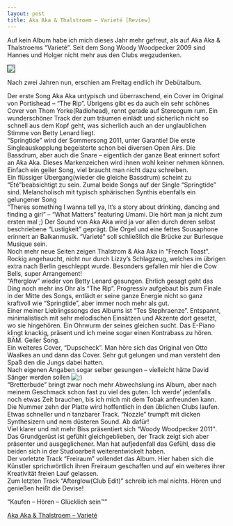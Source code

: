```yaml
---
layout: post
title: Aka Aka & Thalstroem – Varieté [Review]
---
```


<p>Auf kein Album habe ich mich dieses Jahr mehr gefreut, als auf Aka Aka &amp; Thalstroems “Varieté”. Seit dem Song Woody Woodpecker 2009 sind Hannes und Holger nicht mehr aus den Clubs wegzudenken.</p>

<p><img class="img-responsive" src="http://www.exil-hamburger.de/wp-content/uploads/2011/05/aka-aka_variete_logo.jpg" border="1" /></p>

<p>Nach zwei Jahren nun, erschien am Freitag endlich ihr Debütalbum. </p>

<p>Der erste Song Aka Aka untypisch und überraschend, ein Cover im Original von Portishead – “The Rip”. Übrigens gibt es da auch ein sehr schönes Cover von Thom Yorke(Radiohead), rennt gerade auf Stereogum rum. Ein wunderschöner Track der zum träumen einlädt und sicherlich nicht so schnell aus dem Kopf geht, was sicherlich auch an der unglaublichen Stimme von Betty Lenard liegt.<br />
“Springtide” wird der Sommersong 2011, unter Garantie! Die erste Singleauskopplung begeisterte schon bei diversen Open Airs. Die Bassdrum, aber auch die Snare – eigentlich der ganze Beat erinnert sofort an Aka Aka. Dieses Markenzeichen wird ihnen wohl keiner nehmen können. Einfach ein geiler Song, viel braucht man nicht dazu schreiben.<br />
Ein flüssiger Übergang(wieder die gleiche Bassdrum) scheint zu “Été”beabsichtigt zu sein. Zumal beide Songs auf der Single “Springtide” sind. Melancholisch mit typisch sphärischen Synthis ebenfalls ein gelungener Song<br />
“Theres something I wanna tell ya, It’s a story about drinking, dancing and finding a girl” – “What Matters” featuring Umami. Die hört man ja nicht zum ersten mal ;) 
Der Sound von Aka Aka wird ja vor allen durch deren selbst beschriebene “Lustigkeit” geprägt. Die Orgel und eine fettes Sousaphone erinnert an Balkanmusik. “Varieté” soll schließlich die Brücke zur Burlesque Musique sein.<br />
Noch mehr neue Seiten zeigen Thalstrom &amp; Aka Aka in “French Toast”. Rockig angehaucht, nicht nur durch Lizzy’s Schlagzeug, welches im übrigen extra nach Berlin geschleppt wurde. Besonders gefallen mir hier die Cow Bells, super Arrangement!<br />
“Afterglow” wieder von Betty Lenard gesungen. Ehrlich gesagt geht das Ding noch mehr ins Ohr als “The Rip”. Progressiv aufgebaut bis zum Finale in der Mitte des Songs, entlädt er seine ganze Energie nicht so ganz kraftvoll wie “Springtide”, aber immer noch mehr als gut.<br />
Einer meiner Lieblingssongs des Albums ist “Tes Stephraenze”. Entspannt, minimalistisch mit sehr melodischen Einsätzen und Akzente dort gesetzt, wo sie hingehören. Ein Ohrwurm der seines gleichen sucht. Das E-Piano klingt knackig, präsent und ich meine sogar einen Kontrabass zu hören. BÄM. Geiler Song.<br />
Ein weiteres Cover, “Dupscheck”. Man höre sich das Original von Otto Waalkes an und dann das Cover. Sehr gut gelungen und man versteht den Spaß den die Jungs dabei hatten.<br />
Nach eigenen Angaben sogar selber gesungen – vielleicht hätte David Sänger werden sollen <img class="img-responsive" src='http://198.211.112.164/wp-includes/images/smilies/icon_wink.gif' alt=';)' class='wp-smiley' /><br />
“Bretterbude” bringt zwar noch mehr Abwechslung ins Album, aber nach meinem Geschmack schon fast zu viel des guten. Ich werde’ jedenfalls noch etwas Zeit brauchen, bis ich mich mit dem Tobak anfreunden kann.<br />
Die Nummer zehn der Platte wird hoffentlich in den üblichen Clubs laufen. Etwas schneller und n tanzbarer Track. “Nozzle” trumpft mit dicken Synthesizern und nem düsteren Sound. Ab dafür!<br />
Viel klarer und mit mehr Biss präsentiert sich “Woody Woodpecker 2011″. Das Grundgerüst ist gefühlt gleichgeblieben, der Track zeigt sich aber präsenter und ausgeglichener. Man hat aufjedenfall das Gefühl, dass die beiden sich in der Studioarbeit weiterentwickelt haben.<br />
Der vorletzte Track “Freiraum” vollendet das Album. Hier haben sich die Künstler sprichwörtlich ihren Freiraum geschaffen und auf ein weiteres ihrer Kreativität freien Lauf gelassen.<br />
Zum letzten Track “Afterglow(Club Edit)” schreib ich mal nichts. Hören und genießen heißt die Devise!</p>

<p>“Kaufen – Hören – Glücklich sein™”</p>

<p><a href="http://www.amazon.de/Variete-Aka-Thalstroem/dp/B004YFIY5A">Aka Aka &amp; Thalstroem – Varieté</a></p>
